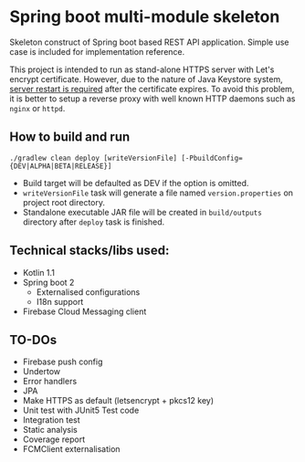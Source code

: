 # Spring boot multi-module skeleton
Skeleton construct of Spring boot based REST API application. Simple
use case is included for implementation reference.

This project is intended to run as stand-alone HTTPS server with
Let's encrypt certificate. However, due to the nature of Java Keystore
system, [server restart is required](https://github.com/spring-projects/spring-boot/issues/5450)
after the certificate expires. To avoid this problem, it is better to
setup a reverse proxy with well known HTTP daemons such as `nginx` or
`httpd`.

## How to build and run
```
./gradlew clean deploy [writeVersionFile] [-PbuildConfig={DEV|ALPHA|BETA|RELEASE}]
```
- Build target will be defaulted as DEV if the option is omitted.
- `writeVersionFile` task will generate a file named `version.properties`
  on project root directory.
- Standalone executable JAR file will be created in `build/outputs`
  directory after `deploy` task is finished.

## Technical stacks/libs used:
 - Kotlin 1.1
 - Spring boot 2
   * Externalised configurations
   * I18n support
 - Firebase Cloud Messaging client

## TO-DOs
- Firebase push config
- Undertow
- Error handlers
- JPA
- Make HTTPS as default (letsencrypt + pkcs12 key)
- Unit test with JUnit5 Test code
- Integration test
- Static analysis
- Coverage report
- FCMClient externalisation